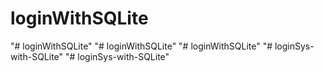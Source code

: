 # loginWithSQLite
"# loginWithSQLite" 
"# loginWithSQLite" 
"# loginWithSQLite" 
"# loginSys-with-SQLite" 
"# loginSys-with-SQLite" 
